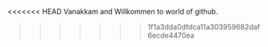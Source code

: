 <<<<<<< HEAD
Vanakkam and Willkommen  to world of github.
>>>>>>> 1f1a3dda0dfdca11a303959682daf6ecde4470ea
